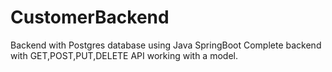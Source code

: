 # CustomerBackend

Backend with Postgres database using Java SpringBoot
Complete backend with GET,POST,PUT,DELETE API working with a model.
